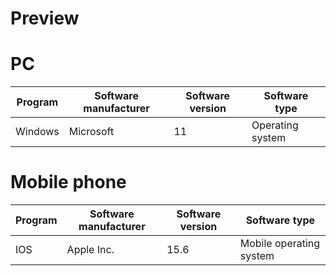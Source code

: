 # Preview

# PC

|Program|Software manufacturer|Software version|Software type|
|-------|---------------------|----------------|-------------|
|Windows|Microsoft|11|Operating system|

# Mobile phone

|Program|Software manufacturer|Software version|Software type|
|-------|---------------------|----------------|-------------|
|IOS|Apple Inc.|15.6|Mobile operating system|
